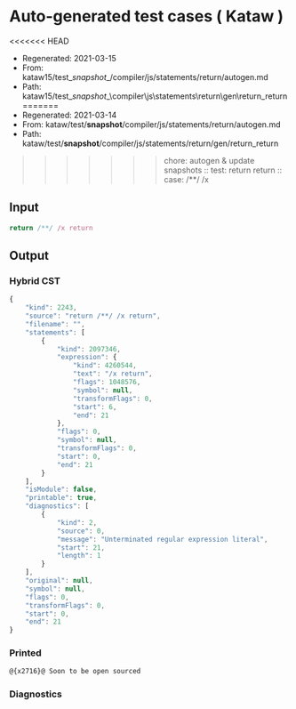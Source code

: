 # Auto-generated test cases ( Kataw )
<<<<<<< HEAD
- Regenerated: 2021-03-15
- From: kataw15/test\__snapshot__/compiler/js/statements/return/autogen.md
- Path: kataw15/test\__snapshot__\compiler\js\statements\return\gen\return_return
=======
- Regenerated: 2021-03-14
- From: kataw/test/__snapshot__/compiler/js/statements/return/autogen.md
- Path: kataw/test/__snapshot__/compiler/js/statements/return/gen/return_return
>>>>>>> chore: autogen & update snapshots
> :: test: return return
> :: case: /**/ /x
## Input

`````js
return /**/ /x return
`````

## Output

### Hybrid CST

```javascript
{
    "kind": 2243,
    "source": "return /**/ /x return",
    "filename": "",
    "statements": [
        {
            "kind": 2097346,
            "expression": {
                "kind": 4260544,
                "text": "/x return",
                "flags": 1048576,
                "symbol": null,
                "transformFlags": 0,
                "start": 6,
                "end": 21
            },
            "flags": 0,
            "symbol": null,
            "transformFlags": 0,
            "start": 0,
            "end": 21
        }
    ],
    "isModule": false,
    "printable": true,
    "diagnostics": [
        {
            "kind": 2,
            "source": 0,
            "message": "Unterminated regular expression literal",
            "start": 21,
            "length": 1
        }
    ],
    "original": null,
    "symbol": null,
    "flags": 0,
    "transformFlags": 0,
    "start": 0,
    "end": 21
}
```

### Printed

```javascript
@{x2716}@ Soon to be open sourced
```

### Diagnostics

```javascript

```

